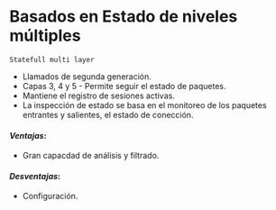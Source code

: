 # Basados en Estado de niveles múltiples

`Statefull multi layer`

- Llamados de segunda generación.
- Capas 3, 4 y 5 - Permite seguir el estado de paquetes.
- Mantiene el registro de sesiones activas.
- La inspección de estado se basa en el monitoreo de los paquetes entrantes y salientes, el estado de conección.

#### _Ventajas_:

- Gran capacdad de análisis y filtrado.

#### _Desventajas_:

- Configuración.
